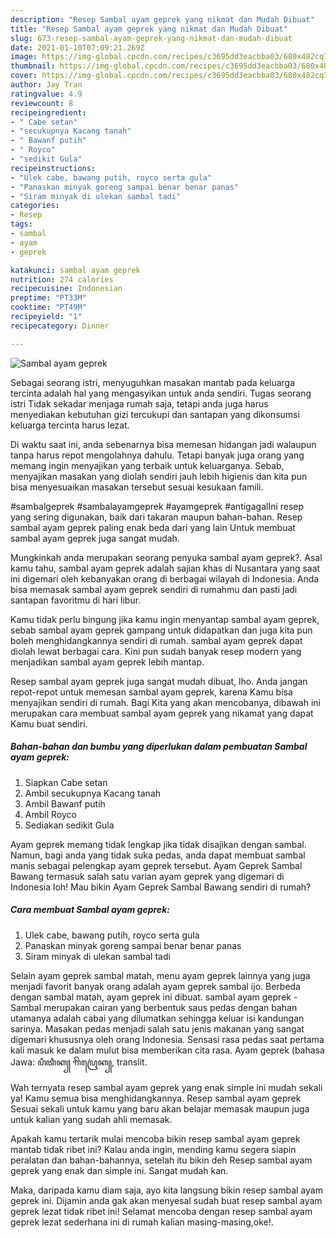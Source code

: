 ```yaml
---
description: "Resep Sambal ayam geprek yang nikmat dan Mudah Dibuat"
title: "Resep Sambal ayam geprek yang nikmat dan Mudah Dibuat"
slug: 673-resep-sambal-ayam-geprek-yang-nikmat-dan-mudah-dibuat
date: 2021-01-10T07:09:21.269Z
image: https://img-global.cpcdn.com/recipes/c3695dd3eacbba03/680x482cq70/sambal-ayam-geprek-foto-resep-utama.jpg
thumbnail: https://img-global.cpcdn.com/recipes/c3695dd3eacbba03/680x482cq70/sambal-ayam-geprek-foto-resep-utama.jpg
cover: https://img-global.cpcdn.com/recipes/c3695dd3eacbba03/680x482cq70/sambal-ayam-geprek-foto-resep-utama.jpg
author: Jay Tran
ratingvalue: 4.9
reviewcount: 8
recipeingredient:
- " Cabe setan"
- "secukupnya Kacang tanah"
- " Bawanf putih"
- " Royco"
- "sedikit Gula"
recipeinstructions:
- "Ulek cabe, bawang putih, royco serta gula"
- "Panaskan minyak goreng sampai benar benar panas"
- "Siram minyak di ulekan sambal tadi"
categories:
- Resep
tags:
- sambal
- ayam
- geprek

katakunci: sambal ayam geprek 
nutrition: 274 calories
recipecuisine: Indonesian
preptime: "PT33M"
cooktime: "PT49M"
recipeyield: "1"
recipecategory: Dinner

---
```



![Sambal ayam geprek](https://img-global.cpcdn.com/recipes/c3695dd3eacbba03/680x482cq70/sambal-ayam-geprek-foto-resep-utama.jpg)

Sebagai seorang istri, menyuguhkan masakan mantab pada keluarga tercinta adalah hal yang mengasyikan untuk anda sendiri. Tugas seorang istri Tidak sekadar menjaga rumah saja, tetapi anda juga harus menyediakan kebutuhan gizi tercukupi dan santapan yang dikonsumsi keluarga tercinta harus lezat.

Di waktu  saat ini, anda sebenarnya bisa memesan hidangan jadi walaupun tanpa harus repot mengolahnya dahulu. Tetapi banyak juga orang yang memang ingin menyajikan yang terbaik untuk keluarganya. Sebab, menyajikan masakan yang diolah sendiri jauh lebih higienis dan kita pun bisa menyesuaikan masakan tersebut sesuai kesukaan famili. 

#sambalgeprek #sambalayamgeprek #ayamgeprek #antigagalIni resep yang sering digunakan, baik dari takaran maupun bahan-bahan. Resep sambal ayam geprek paling enak beda dari yang lain Untuk membuat sambal ayam geprek juga sangat mudah.

Mungkinkah anda merupakan seorang penyuka sambal ayam geprek?. Asal kamu tahu, sambal ayam geprek adalah sajian khas di Nusantara yang saat ini digemari oleh kebanyakan orang di berbagai wilayah di Indonesia. Anda bisa memasak sambal ayam geprek sendiri di rumahmu dan pasti jadi santapan favoritmu di hari libur.

Kamu tidak perlu bingung jika kamu ingin menyantap sambal ayam geprek, sebab sambal ayam geprek gampang untuk didapatkan dan juga kita pun boleh menghidangkannya sendiri di rumah. sambal ayam geprek dapat diolah lewat berbagai cara. Kini pun sudah banyak resep modern yang menjadikan sambal ayam geprek lebih mantap.

Resep sambal ayam geprek juga sangat mudah dibuat, lho. Anda jangan repot-repot untuk memesan sambal ayam geprek, karena Kamu bisa menyajikan sendiri di rumah. Bagi Kita yang akan mencobanya, dibawah ini merupakan cara membuat sambal ayam geprek yang nikamat yang dapat Kamu buat sendiri.

<!--inarticleads1-->

##### Bahan-bahan dan bumbu yang diperlukan dalam pembuatan Sambal ayam geprek:

1. Siapkan  Cabe setan
1. Ambil secukupnya Kacang tanah
1. Ambil  Bawanf putih
1. Ambil  Royco
1. Sediakan sedikit Gula


Ayam geprek memang tidak lengkap jika tidak disajikan dengan sambal. Namun, bagi anda yang tidak suka pedas, anda dapat membuat sambal manis sebagai pelengkap ayam geprek tersebut. Ayam Geprek Sambal Bawang termasuk salah satu varian ayam geprek yang digemari di Indonesia loh! Mau bikin Ayam Geprek Sambal Bawang sendiri di rumah? 

<!--inarticleads2-->

##### Cara membuat Sambal ayam geprek:

1. Ulek cabe, bawang putih, royco serta gula
1. Panaskan minyak goreng sampai benar benar panas
1. Siram minyak di ulekan sambal tadi


Selain ayam geprek sambal matah, menu ayam geprek lainnya yang juga menjadi favorit banyak orang adalah ayam geprek sambal ijo. Berbeda dengan sambal matah, ayam geprek ini dibuat. sambal ayam geprek - Sambal merupakan cairan yang berbentuk saus pedas dengan bahan utamanya adalah cabai yang dilumatkan sehingga keluar isi kandungan sarinya. Masakan pedas menjadi salah satu jenis makanan yang sangat digemari khususnya oleh orang Indonesia. Sensasi rasa pedas saat pertama kali masuk ke dalam mulut bisa memberikan cita rasa. Ayam geprek (bahasa Jawa: ꦥꦶꦠꦶꦏ꧀ ꦒꦼꦥꦿꦺꦏ꧀, translit. 

Wah ternyata resep sambal ayam geprek yang enak simple ini mudah sekali ya! Kamu semua bisa menghidangkannya. Resep sambal ayam geprek Sesuai sekali untuk kamu yang baru akan belajar memasak maupun juga untuk kalian yang sudah ahli memasak.

Apakah kamu tertarik mulai mencoba bikin resep sambal ayam geprek mantab tidak ribet ini? Kalau anda ingin, mending kamu segera siapin peralatan dan bahan-bahannya, setelah itu bikin deh Resep sambal ayam geprek yang enak dan simple ini. Sangat mudah kan. 

Maka, daripada kamu diam saja, ayo kita langsung bikin resep sambal ayam geprek ini. Dijamin anda gak akan menyesal sudah buat resep sambal ayam geprek lezat tidak ribet ini! Selamat mencoba dengan resep sambal ayam geprek lezat sederhana ini di rumah kalian masing-masing,oke!.

